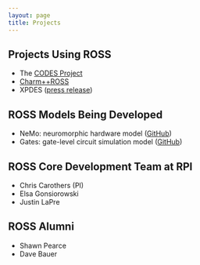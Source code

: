 ```yaml
---
layout: page
title: Projects
---
```


## Projects Using ROSS

- The [CODES Project](http://press3.mcs.anl.gov/codes/)
- [Charm++ROSS](http://charm.cs.uiuc.edu/research/ROSS)
- XPDES ([press release](http://computation.llnl.gov/newsroom/visualizing-complex-networks-planetary-scale))

## ROSS Models Being Developed

- NeMo: neuromorphic hardware model ([GitHub](https://github.com/markplagge/NeMo))
- Gates: gate-level circuit simulation model ([GitHub](https://github.com/gonsie/gates))

## ROSS Core Development Team at RPI

- Chris Carothers (PI)
- Elsa Gonsiorowski
- Justin LaPre

## ROSS Alumni

- Shawn Pearce
- Dave Bauer
